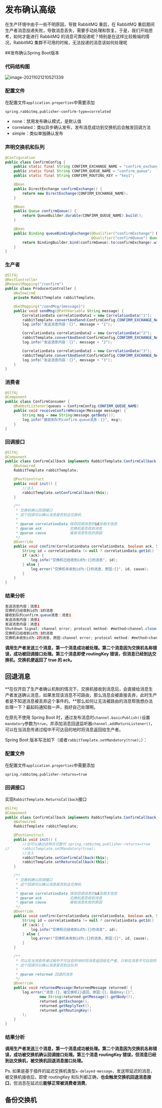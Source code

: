 # 发布确认高级

在生产环境中由于一些不明原因，导致 RabbitMQ 重启，在 RabbitMQ 重启期间生产者消息投递失败，导致消息丢失，需要手动处理和恢复。于是，我们开始思考，如何才能进行 RabbitMQ 的消息可靠投递呢？特别是在这样比较极端的情况，RabbitMQ 集群不可用的时候，无法投递的消息该如何处理呢

##发布确认Spring Boot版本

### 代码结构图

![image-20211021210521339](img/image-20211021210521339.png)

### 配置文件

在配置文件`application.properties`中需要添加

```xml
spring.rabbitmq.publisher-confirm-type=correlated
```

- none：禁用发布确认模式，是默认值
- correlated：类似异步确认发布，发布消息成功到交换机后会触发回调方法
- simple：类似单独确认发布

### 声明交换机和队列

```java
@Configuration
public class ConfirmConfig {
	public static final String CONFIRM_EXCHANGE_NAME = "confirm_exchange";
	public static final String CONFIRM_QUEUE_NAME = "confirm_queue";
	public static final String CONFIRM_ROUTING_KEY = "key1";

	@Bean
	public DirectExchange confirmExchange() {
		return new DirectExchange(CONFIRM_EXCHANGE_NAME);
	}

	@Bean
	public Queue confirmQueue() {
		return QueueBuilder.durable(CONFIRM_QUEUE_NAME).build();
	}

	@Bean
	public Binding queueBindingExchange(@Qualifier("confirmExchange") DirectExchange confirmExchange,
	                                    @Qualifier("confirmQueue") Queue confirmQueue) {
		return BindingBuilder.bind(confirmQueue).to(confirmExchange).with(CONFIRM_ROUTING_KEY);
	}
}
```

### 生产者

```java
@Slf4j
@RestController
@RequestMapping("/confirm")
public class ProducerController {
	@Autowired
	private RabbitTemplate rabbitTemplate;

	@GetMapping("/sendMsg/{message}")
	public void sendMsg(@PathVariable String message) {
		CorrelationData correlationData1 = new CorrelationData("1");
		rabbitTemplate.convertAndSend(ConfirmConfig.CONFIRM_EXCHANGE_NAME, ConfirmConfig.CONFIRM_ROUTING_KEY, message + "1", correlationData1);
		log.info("发送消息内容：{}", message + "1");

		CorrelationData correlationData2 = new CorrelationData("2");
		rabbitTemplate.convertAndSend(ConfirmConfig.CONFIRM_EXCHANGE_NAME + "?", ConfirmConfig.CONFIRM_ROUTING_KEY, message + "2", correlationData2);
		log.info("发送消息内容：{}", message + "2");

		CorrelationData correlationData3 = new CorrelationData("3");
		rabbitTemplate.convertAndSend(ConfirmConfig.CONFIRM_EXCHANGE_NAME, ConfirmConfig.CONFIRM_ROUTING_KEY + "?", message + "3", correlationData3);
		log.info("发送消息内容：{}", message + "3");
	}
}
```

### 消费者

```java
@Slf4j
@Component
public class ConfirmConsumer {
	@RabbitListener(queues = ConfirmConfig.CONFIRM_QUEUE_NAME)
	public void receiveConfirmMessage(Message message) {
		String msg = new String(message.getBody());
		log.info("接收到队列confirm.queue消息：{}", msg);
	}
}
```

### 回调接口

```java
@Slf4j
@Component
public class ConfirmCallback implements RabbitTemplate.ConfirmCallback {
	@Autowired
	RabbitTemplate rabbitTemplate;

	@PostConstruct
	public void init() {
		//注入
		rabbitTemplate.setConfirmCallback(this);
	}

	/**
	 * 交换机确认回调接口
	 * 这个回调可以确认消息是否到达交换机
	 *
	 * @param correlationData 保存回调消息的id及相关信息
	 * @param ack             交换机是否收到消息
	 * @param cause           接收消息失败的原因
	 */
	@Override
	public void confirm(CorrelationData correlationData, boolean ack, String cause) {
		String id = correlationData != null ? correlationData.getId() : "null";
		if (ack) {
			log.info("交换机已经收到id为:{}的消息", id);
		} else {
			log.error("交换机未收到id为:{}的消息，原因:{}", id, cause);
		}
	}
}
```

### 结果分析

```java
发送消息内容：消息1
交换机已经收到id为:1的消息
接收到队列confirm.queue消息：消息1
发送消息内容：消息1
发送消息内容：消息1
Shutdown Signal: channel error; protocol method: #method<channel.close>(reply-code=404, reply-text=NOT_FOUND - no exchange 'confirm_exchange?' in vhost '/', class-id=60, method-id=40)
交换机已经收到id为:3的消息
交换机未收到id为:2的消息，原因:channel error; protocol method: #method<channel.close>(reply-code=404, reply-text=NOT_FOUND - no exchange 'confirm_exchange?' in vhost '/', class-id=60, method-id=40)
```

**调用生产者发送三个消息，第一个消息成功被处理。第二个消息因为交换机名称错误，成功被回调接口处理。第三个消息即使 routingKey 错误，但消息已经到达交换机，交换机便返回了 true 的 ack。**

## 回退消息

**在仅开启了生产者确认机制的情况下，交换机接收到消息后，会直接给消息生产者发送确认消息，如果发现该消息不可路由，那么消息会被直接丢弃，此时生产者是不知道消息被丢弃这个事件的。**那么如何让无法被路由的消息帮我想办法处理一下？最起码通知我一声，我好自己处理啊。

在原先不使用 Spring Boot 时，通过发布消息时`channel.basicPublish()`设置`mandatory`参数为`true`，并添加消息回退监听器`channel.addReturnListener()`，可以在当消息传递过程中不可达目的地时将消息返回给生产者。

Spring Boot 版本写法如下（或者`rabbitTemplate.setMandatory(true);`）：

### 配置文件

在配置文件`application.properties`中需要添加

```xml
spring.rabbitmq.publisher-returns=true
```

### 回调接口

实现`RabbitTemplate.ReturnsCallback`接口

```java
@Slf4j
@Component
public class ConfirmCallback implements RabbitTemplate.ConfirmCallback, RabbitTemplate.ReturnsCallback {
	@Autowired
	RabbitTemplate rabbitTemplate;

	@PostConstruct
	public void init() {
		//也可以通过这种方式替代 spring.rabbitmq.publisher-returns=true
//		rabbitTemplate.setMandatory(true);
		//注入
		rabbitTemplate.setConfirmCallback(this);
		rabbitTemplate.setReturnsCallback(this);
	}

	/**
	 * 交换机确认回调接口
	 * 这个回调可以确认消息是否到达交换机
	 *
	 * @param correlationData 保存回调消息的id及相关信息
	 * @param ack             交换机是否收到消息
	 * @param cause           接收消息失败的原因
	 */
	@Override
	public void confirm(CorrelationData correlationData, boolean ack, String cause) {
		String id = correlationData != null ? correlationData.getId() : "null";
		if (ack) {
			log.info("交换机已经收到id为:{}的消息", id);
		} else {
			log.error("交换机未收到id为:{}的消息，原因:{}", id, cause);
		}
	}

	/**
	 * 可以在当消息传递过程中不可达目的地时将消息返回给生产者，只有在消息不可达目的地的时候才进行回退
	 * 这个回调可以确认消息是否到达队列
	 *
	 * @param returned 回退的消息
	 */
	@Override
	public void returnedMessage(ReturnedMessage returned) {
		log.error("消息:{}，被交换机{}退回，原因:{}，路由Key:{}",
				new String(returned.getMessage().getBody()),
				returned.getExchange(),
				returned.getReplyText(),
				returned.getRoutingKey()
		);
	}
}
```

### 结果分析

**调用生产者发送三个消息，第一个消息成功被处理。第二个消息因为交换机名称错误，成功被交换机确认回调接口处理。第三个消息 routingKey 错误，但消息已经到达交换机，被交换机回退消息接口处理。**

Ps. 如果是基于插件的延迟交换机类型`x-delayed-message`，发送带延迟的消息，被交换机接收后，即使 routingKey 和队列都正确，**也会触发交换机回退消息接口**，但消息在延迟后**能够正常被消费者消费**。

## 备份交换机

